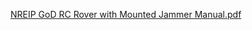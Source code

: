 [NREIP GoD RC Rover with Mounted Jammer Manual.pdf](https://github.com/user-attachments/files/16733874/NREIP.GoD.RC.Rover.with.Mounted.Jammer.Manual.pdf)
